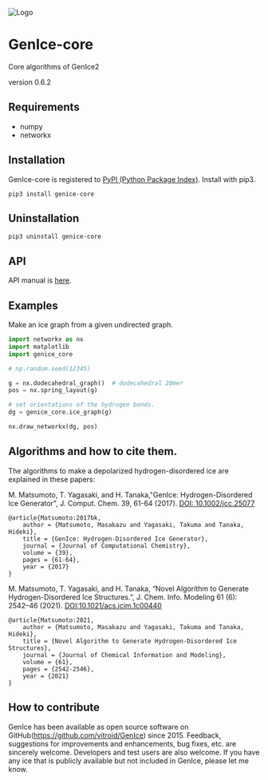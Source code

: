 ![Logo](https://raw.githubusercontent.com/vitroid/GenIce/develop/logo/genice-v0.png)

# GenIce-core

Core algorithms of GenIce2

version 0.6.2


## Requirements

* numpy
* networkx



## Installation

GenIce-core is registered to [PyPI (Python Package Index)](https://pypi.python.org/pypi/GenIce).
Install with pip3.

    pip3 install genice-core

## Uninstallation

    pip3 uninstall genice-core

## API

API manual is [here](https://vitroid.github.io/GenIce-core).

## Examples

Make an ice graph from a given undirected graph.

```python
import networkx as nx
import matplotlib
import genice_core

# np.random.seed(12345)

g = nx.dodecahedral_graph()  # dodecahedral 20mer
pos = nx.spring_layout(g)

# set orientations of the hydrogen bonds.
dg = genice_core.ice_graph(g)

nx.draw_networkx(dg, pos)
```


## Algorithms and how to cite them.

The algorithms to make a depolarized hydrogen-disordered ice are explained in these papers:

M. Matsumoto, T. Yagasaki, and H. Tanaka,"GenIce: Hydrogen-Disordered
Ice Generator",  J. Comput. Chem. 39, 61-64 (2017). [DOI: 10.1002/jcc.25077](http://doi.org/10.1002/jcc.25077)

    @article{Matsumoto:2017bk,
        author = {Matsumoto, Masakazu and Yagasaki, Takuma and Tanaka, Hideki},
        title = {GenIce: Hydrogen-Disordered Ice Generator},
        journal = {Journal of Computational Chemistry},
		volume = {39},
		pages = {61-64},
        year = {2017}
    }

M. Matsumoto, T. Yagasaki, and H. Tanaka, “Novel Algorithm to Generate Hydrogen-Disordered Ice Structures.”, J. Chem. Info. Modeling 61 (6): 2542–46 (2021). [DOI:10.1021/acs.jcim.1c00440](https://doi.org/10.1021/acs.jcim.1c00440)

    @article{Matsumoto:2021,
        author = {Matsumoto, Masakazu and Yagasaki, Takuma and Tanaka, Hideki},
        title = {Novel Algorithm to Generate Hydrogen-Disordered Ice Structures},
        journal = {Journal of Chemical Information and Modeling},
        volume = {61},
        pages = {2542-2546},
        year = {2021}
    }

## How to contribute

GenIce has been available as open source software on GitHub(https://github.com/vitroid/GenIce) since 2015. Feedback, suggestions for improvements and enhancements, bug fixes, etc. are sincerely welcome. Developers and test users are also welcome. If you have any ice that is publicly available but not included in GenIce, please let me know.
